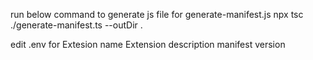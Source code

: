 run below command to generate js file for generate-manifest.js
npx tsc ./generate-manifest.ts --outDir .

edit .env for
Extesion name
Extension description
manifest version
